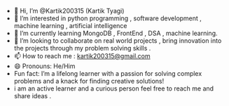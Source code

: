 - 👋 Hi, I’m @Kartik200315 (Kartik Tyagi)
- 👀 I’m interested in python programming , software development , machine learning , artificial intelligence
- 🌱 I’m currently learning  MongoDB , FrontEnd , DSA , machine learning.
- 💞️ I’m looking to collaborate on real world projects , bring innovation into the projects through my problem solving skills .
- 📫 How to reach me : kartik200315@gmail.com
- 😄 Pronouns: He/Him
-  Fun fact: I’m a lifelong learner with a passion for solving complex problems and a knack for finding creative solutions!
-  i am an active learner and a curious person feel free to reach me and share ideas .

<!---
Kartik200315/Kartik200315 is a ✨ special ✨ repository because its `README.md` (this file) appears on your GitHub profile.
You can click the Preview link to take a look at your changes.
--->
